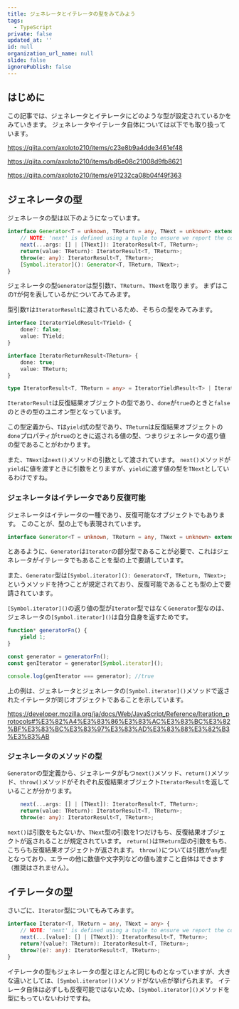 ```yaml
---
title: ジェネレータとイテレータの型をみてみよう
tags:
  - TypeScript
private: false
updated_at: ''
id: null
organization_url_name: null
slide: false
ignorePublish: false
---
```

## はじめに
この記事では、ジェネレータとイテレータにどのような型が設定されているかをみていきます。
ジェネレータやイテレータ自体については以下でも取り扱っています。

https://qiita.com/axoloto210/items/c23e8b9a4dde3461ef48

https://qiita.com/axoloto210/items/bd6e08c21008d9fb8621

https://qiita.com/axoloto210/items/e91232ca08b04f49f363

## ジェネレータの型
ジェネレータの型は以下のようになっています。
```ts:typescript@5.7.2/node_modules/typescript/lib/lib.es2015.generator.d.ts
interface Generator<T = unknown, TReturn = any, TNext = unknown> extends Iterator<T, TReturn, TNext> {
    // NOTE: 'next' is defined using a tuple to ensure we report the correct assignability errors in all places.
    next(...args: [] | [TNext]): IteratorResult<T, TReturn>;
    return(value: TReturn): IteratorResult<T, TReturn>;
    throw(e: any): IteratorResult<T, TReturn>;
    [Symbol.iterator](): Generator<T, TReturn, TNext>;
}
```
ジェネレータの型`Generator`は型引数`T`、`TReturn`、`TNext`を取ります。
まずはこの`T`が何を表しているかについてみてみます。

型引数`T`は`IteratorResult`に渡されているため、そちらの型をみてみます。
```ts:typescript@5.7.2/node_modules/typescript/lib/lib.es2015.iterable.d.ts
interface IteratorYieldResult<TYield> {
    done?: false;
    value: TYield;
}

interface IteratorReturnResult<TReturn> {
    done: true;
    value: TReturn;
}

type IteratorResult<T, TReturn = any> = IteratorYieldResult<T> | IteratorReturnResult<TReturn>;
```
`IteratorResult`は反復結果オブジェクトの型であり、`done`が`true`のときと`false`のときの型のユニオン型となっています。

この型定義から、`T`は`yield`式の型であり、`TReturn`は反復結果オブジェクトの`done`プロパティが`true`のときに返される値の型、つまりジェネレータの返り値の型であることがわかります。

また、`TNext`は`next()`メソッドの引数として渡されています。
`next()`メソッドが`yield`に値を渡すときに引数をとりますが、`yield`に渡す値の型を`TNext`としているわけですね。

### ジェネレータはイテレータであり反復可能
ジェネレータはイテレータの一種であり、反復可能なオブジェクトでもあります。
このことが、型の上でも表現されています。

```ts
interface Generator<T = unknown, TReturn = any, TNext = unknown> extends Iterator<T, TReturn, TNext>
```

とあるように、`Generator`は`Iterator`の部分型であることが必要で、これはジェネレータがイテレータでもあることを型の上で要請しています。

また、`Generator`型は`[Symbol.iterator](): Generator<T, TReturn, TNext>;`というメソッドを持つことが規定されており、反復可能であることも型の上で要請されています。

`[Symbol.iterator]()`の返り値の型が`Iterator`型ではなく`Generator`型なのは、ジェネレータの`[Symbol.iterator]()`は自分自身を返すためです。

```js
function* generatorFn() {
    yield 1;
}

const generator = generatorFn();
const genIterator = generator[Symbol.iterator]();

console.log(genIterator === generator); //true
```
上の例は、ジェネレータとジェネレータの`[Symbol.iterator]()`メソッドで返されたイテレータが同じオブジェクトであることを示しています。

https://developer.mozilla.org/ja/docs/Web/JavaScript/Reference/Iteration_protocols#%E3%82%A4%E3%83%86%E3%83%AC%E3%83%BC%E3%82%BF%E3%83%BC%E3%83%97%E3%83%AD%E3%83%88%E3%82%B3%E3%83%AB

### ジェネレータのメソッドの型
`Generator`の型定義から、ジェネレータがもつ`next()`メソッド、`return()`メソッド、`throw()`メソッドがそれぞれ反復結果オブジェクト`IteratorResult`を返していることが分かります。

```ts
    next(...args: [] | [TNext]): IteratorResult<T, TReturn>;
    return(value: TReturn): IteratorResult<T, TReturn>;
    throw(e: any): IteratorResult<T, TReturn>;
```
`next()`は引数をもたないか、`TNext`型の引数を1つだけもち、反復結果オブジェクトが返されることが規定されています。
`return()`は`TReturn`型の引数をもち、こちらも反復結果オブジェクトが返されます。
`throw()`については引数が`any`型となっており、エラーの他に数値や文字列などの値も渡すこと自体はできます（推奨はされません）。

## イテレータの型
さいごに、`Iterator`型についてもみてみます。

```ts:typescript@5.7.2/node_modules/typescript/lib/lib.es2015.iterable.d.ts
interface Iterator<T, TReturn = any, TNext = any> {
    // NOTE: 'next' is defined using a tuple to ensure we report the correct assignability errors in all places.
    next(...[value]: [] | [TNext]): IteratorResult<T, TReturn>;
    return?(value?: TReturn): IteratorResult<T, TReturn>;
    throw?(e?: any): IteratorResult<T, TReturn>;
}
```
イテレータの型もジェネレータの型とほとんど同じものとなっていますが、大きな違いとしては、`[Symbol.iterator]()`メソッドがない点が挙げられます。
イテレータ自体は必ずしも反復可能ではないため、`[Symbol.iterator]()`メソッドを型にもっていないわけですね。


